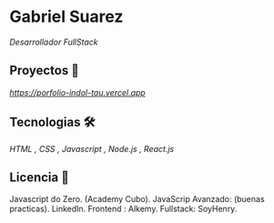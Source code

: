 # Gabriel Suarez

_Desarrollador FullStack_

## Proyectos 🚀

_https://porfolio-indol-tau.vercel.app_

## Tecnologias 🛠️

_HTML , CSS , Javascript , Node.js , React.js_


## Licencia 📄

Javascript do Zero. (Academy Cubo). 
JavaScrip Avanzado: (buenas practicas). LinkedIn.
Frontend : Alkemy.
Fullstack: SoyHenry.



